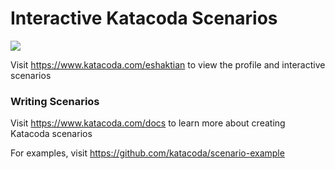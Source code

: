 # Interactive Katacoda Scenarios

[![](http://shields.katacoda.com/katacoda/eshaktian/count.svg)](https://www.katacoda.com/eshaktian "Get your profile on Katacoda.com")

Visit https://www.katacoda.com/eshaktian to view the profile and interactive scenarios

### Writing Scenarios
Visit https://www.katacoda.com/docs to learn more about creating Katacoda scenarios

For examples, visit https://github.com/katacoda/scenario-example

